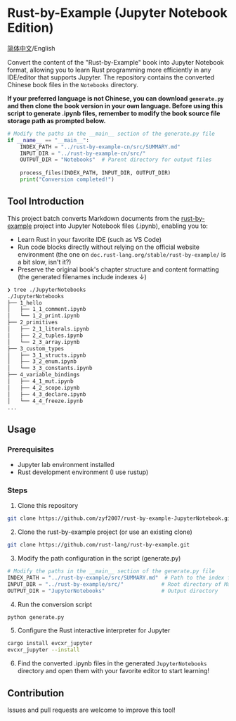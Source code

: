 # Rust-by-Example (Jupyter Notebook Edition)
[简体中文](README.md)/English  

Convert the content of the "Rust-by-Example" book into Jupyter Notebook format, allowing you to learn Rust programming more efficiently in any IDE/editor that supports Jupyter. The repository contains the converted Chinese book files in the `Notebooks` directory.

**If your preferred language is not Chinese, you can download `generate.py` and then clone the book version in your own language. Before using this script to generate .ipynb files, remember to modify the book source file storage path as prompted below.**
```python
# Modify the paths in the __main__ section of the generate.py file
if __name__ == "__main__":
    INDEX_PATH = "../rust-by-example-cn/src/SUMMARY.md"
    INPUT_DIR = "../rust-by-example-cn/src/"
    OUTPUT_DIR = "Notebooks"  # Parent directory for output files
    
    process_files(INDEX_PATH, INPUT_DIR, OUTPUT_DIR)
    print("Conversion completed!")
```

## Tool Introduction

This project batch converts Markdown documents from the [rust-by-example](https://github.com/rust-lang/rust-by-example) project into Jupyter Notebook files (.ipynb), enabling you to:

- Learn Rust in your favorite IDE (such as VS Code)
- Run code blocks directly without relying on the official website environment (the one on `doc.rust-lang.org/stable/rust-by-example/` is a bit slow, isn't it?)
- Preserve the original book's chapter structure and content formatting (the generated filenames include indexes ↓)

```bash
❯ tree ./JupyterNotebooks
./JupyterNotebooks
├── 1_hello
│   ├── 1_1_comment.ipynb
│   └── 1_2_print.ipynb
├── 2_primitives
│   ├── 2_1_literals.ipynb
│   ├── 2_2_tuples.ipynb
│   └── 2_3_array.ipynb
├── 3_custom_types
│   ├── 3_1_structs.ipynb
│   ├── 3_2_enum.ipynb
│   └── 3_3_constants.ipynb
├── 4_variable_bindings
│   ├── 4_1_mut.ipynb
│   ├── 4_2_scope.ipynb
│   ├── 4_3_declare.ipynb
│   └── 4_4_freeze.ipynb
...
```


## Usage

### Prerequisites

- Jupyter lab environment installed
- Rust development environment (I use rustup)

### Steps

1. Clone this repository

```bash
git clone https://github.com/zyf2007/rust-by-example-JupyterNotebook.git
```

2. Clone the rust-by-example project (or use an existing clone)

```bash
git clone https://github.com/rust-lang/rust-by-example.git
```

3. Modify the path configuration in the script (generate.py)

```python
# Modify the paths in the __main__ section of the generate.py file
INDEX_PATH = "../rust-by-example/src/SUMMARY.md"  # Path to the index file
INPUT_DIR = "../rust-by-example/src/"            # Root directory of Markdown files
OUTPUT_DIR = "JupyterNotebooks"                  # Output directory
```

4. Run the conversion script

```bash
python generate.py
```

5. Configure the Rust interactive interpreter for Jupyter
```bash
cargo install evcxr_jupyter
evcxr_jupyter --install
```

6. Find the converted .ipynb files in the generated `JupyterNotebooks` directory and open them with your favorite editor to start learning!


## Contribution

Issues and pull requests are welcome to improve this tool!